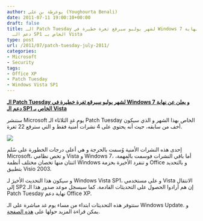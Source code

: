 ```yaml
---
author: يوغرطة بن علي (Youghourta Benali)
date: 2011-07-11 19:00:10+00:00
draft: false
title: الـ Patch Tuesday لشهر يوليو سيرقع ثغرة خطيرة في Windows 7 و يعلن عن نهاية
  دعم الـ SP1 الخاص بـ Vista
type: post
url: /2011/07/patch-tuesday-july-2011/
categories:
- Microsoft
- Security
tags:
- Office XP
- Patch Tuesday
- Windows Vista SP1
---
```


[**الـ Patch Tuesday لشهر يوليو سيرقع ثغرة خطيرة في Windows 7 و يعلن عن نهاية دعم الـ SP1 الخاص بـ Vista**](https://www.it-scoop.com/2011/07/patch-tuesday-july-2011/)




ستنشر Microsoft يوم غدٍ الثلاثاء الـ Patch Tuesday الخاص بهذا الشهر و الذي سيكون أخف من سابقه، حيث أنه يحتوي على 4 نشرات أمنية فقط و التي سترقع 22 ثغرة.




[![](https://www.it-scoop.com/wp-content/uploads/2011/07/microsoft-patch-tuesday.jpg)
](https://www.it-scoop.com/2011/07/patch-tuesday-july-2011/)




إحدى هذه النشرات الأمنية وُسمت بالحرجة و هي أعلى درجات الخطورة على سُلم Microsoft، و تخص نظامي Vista و Windows 7، أما باقي النشرات فوسمت بالمهمة، اثنتان منها تخصان مختلف أنظمة Windows و تنفرد الأخيرة بحزمة Office و بالتحديد بتطبيق Visio 2003.




و سيكون هذا التحديث الأخيرَ لـ Windows Vista SP1، و على مستخدمي Vista الانتقال إلى SP2 إن هم أرادوا الحصول على التحديثات القادمة. كما سيسجل موعد صدور هذا الـ Patch Tuesday نهاية دعم Office XP.




ستتوفر هذه التحديثات ابتداء من مساء يوم غد مباشرة على الـ Windows Update. و يمكن قراءة المزيد حولها على [هذه الصفحة](http://www.microsoft.com/technet/security/bulletin/ms11-jul.mspx).



